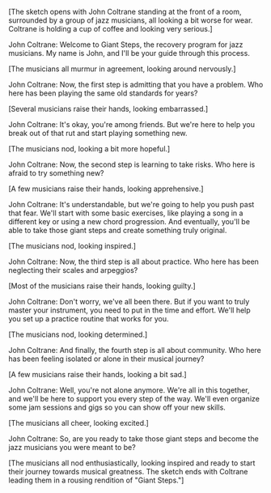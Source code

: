

[The sketch opens with John Coltrane standing at the front of a room, surrounded by a group of jazz musicians, all looking a bit worse for wear. Coltrane is holding a cup of coffee and looking very serious.]

John Coltrane: Welcome to Giant Steps, the recovery program for jazz musicians. My name is John, and I'll be your guide through this process.

[The musicians all murmur in agreement, looking around nervously.]

John Coltrane: Now, the first step is admitting that you have a problem. Who here has been playing the same old standards for years?

[Several musicians raise their hands, looking embarrassed.]

John Coltrane: It's okay, you're among friends. But we're here to help you break out of that rut and start playing something new.

[The musicians nod, looking a bit more hopeful.]

John Coltrane: Now, the second step is learning to take risks. Who here is afraid to try something new?

[A few musicians raise their hands, looking apprehensive.]

John Coltrane: It's understandable, but we're going to help you push past that fear. We'll start with some basic exercises, like playing a song in a different key or using a new chord progression. And eventually, you'll be able to take those giant steps and create something truly original.

[The musicians nod, looking inspired.]

John Coltrane: Now, the third step is all about practice. Who here has been neglecting their scales and arpeggios?

[Most of the musicians raise their hands, looking guilty.]

John Coltrane: Don't worry, we've all been there. But if you want to truly master your instrument, you need to put in the time and effort. We'll help you set up a practice routine that works for you.

[The musicians nod, looking determined.]

John Coltrane: And finally, the fourth step is all about community. Who here has been feeling isolated or alone in their musical journey?

[A few musicians raise their hands, looking a bit sad.]

John Coltrane: Well, you're not alone anymore. We're all in this together, and we'll be here to support you every step of the way. We'll even organize some jam sessions and gigs so you can show off your new skills.

[The musicians all cheer, looking excited.]

John Coltrane: So, are you ready to take those giant steps and become the jazz musicians you were meant to be?

[The musicians all nod enthusiastically, looking inspired and ready to start their journey towards musical greatness. The sketch ends with Coltrane leading them in a rousing rendition of "Giant Steps."]